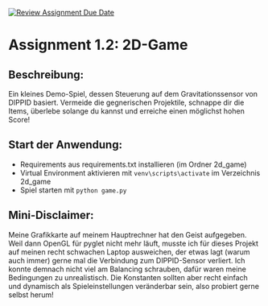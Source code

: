 [![Review Assignment Due Date](https://classroom.github.com/assets/deadline-readme-button-22041afd0340ce965d47ae6ef1cefeee28c7c493a6346c4f15d667ab976d596c.svg)](https://classroom.github.com/a/auQkrO9W)

# Assignment 1.2: 2D-Game

## Beschreibung:
Ein kleines Demo-Spiel, dessen Steuerung auf dem Gravitationssensor von DIPPID basiert. Vermeide die gegnerischen Projektile, schnappe dir die Items, überlebe solange du kannst und erreiche einen möglichst hohen Score! 

## Start der Anwendung:
- Requirements aus requirements.txt installieren (im Ordner 2d_game)
- Virtual Environment aktivieren mit `venv\scripts\activate` im Verzeichnis 2d_game
- Spiel starten mit `python game.py`

## Mini-Disclaimer:
Meine Grafikkarte auf meinem Hauptrechner hat den Geist aufgegeben. Weil dann OpenGL für pyglet nicht mehr läuft, musste ich für dieses Projekt auf meinen recht schwachen Laptop ausweichen, der etwas lagt (warum auch immer) gerne mal die Verbindung zum DIPPID-Sensor verliert. Ich konnte demnach nicht viel am Balancing schrauben, dafür waren meine Bedingungen zu unrealistisch. Die Konstanten sollten aber recht einfach und dynamisch als Spieleinstellungen veränderbar sein, also probiert gerne selbst herum! 
